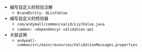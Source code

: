 - 编写自定义的校验注解
	- `BrandEntity: @ListValue`
- 编写自定义的校验器
	- `com/andymall/common/valid/ListValue.java`
	- `common: <dependency> validation-api`
- 关联这俩
	- `andymall-common/src/main/resources/ValidationMessages.properties`